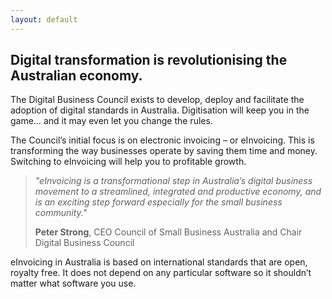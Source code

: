 ```yaml
---
layout: default
---
```



## Digital transformation is revolutionising the Australian economy.

The Digital Business Council exists to develop, deploy and facilitate the adoption of digital standards in Australia. Digitisation will keep you in the game… and it may even let you change the rules.

The Council’s initial focus is on electronic invoicing – or eInvoicing. This is transforming the way businesses operate by saving them time and money. Switching to eInvoicing will help you to profitable growth.

> *"eInvoicing is a transformational step in Australia’s digital business movement to a streamlined, integrated and productive economy, 
> and is an exciting step forward especially for the small business community."*
>
> **Peter Strong**, CEO Council of Small Business Australia and Chair Digital Business Council

eInvoicing in Australia is based on international standards that are open, royalty free. It does not depend on any particular software so it shouldn’t matter what software you use.
